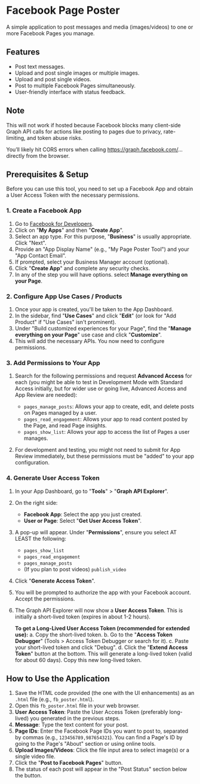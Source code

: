 # Facebook Page Poster

A simple application to post messages and media (images/videos) to one or more Facebook Pages you manage.

## Features

*   Post text messages.
*   Upload and post single images or multiple images.
*   Upload and post single videos.
*   Post to multiple Facebook Pages simultaneously.
*   User-friendly interface with status feedback.

## Note
This will not work if hosted because 
Facebook blocks many client-side Graph API calls for actions like posting to pages due to privacy, rate-limiting, and token abuse risks.

You’ll likely hit CORS errors when calling https://graph.facebook.com/... directly from the browser.

## Prerequisites & Setup

Before you can use this tool, you need to set up a Facebook App and obtain a User Access Token with the necessary permissions.

### 1. Create a Facebook App

1.  Go to [Facebook for Developers](https://developers.facebook.com/).
2.  Click on "**My Apps**" and then "**Create App**".
3.  Select an app type. For this purpose, "**Business**" is usually appropriate. Click "Next".
4.  Provide an "App Display Name" (e.g., "My Page Poster Tool") and your "App Contact Email".
5.  If prompted, select your Business Manager account (optional).
6.  Click "**Create App**" and complete any security checks.
7.  In any of the step you will have options. select **Manage everything on your Page**.

### 2. Configure App Use Cases / Products

1.  Once your app is created, you'll be taken to the App Dashboard.
2.  In the sidebar, find "**Use Cases**" and click "**Edit**" (or look for "Add Product" if "Use Cases" isn't prominent).
3.  Under "Build customized experiences for your Page", find the "**Manage everything on your Page**" use case and click "**Customize**".
4.  This will add the necessary APIs. You now need to configure permissions.

### 3. Add Permissions to Your App

1.  Search for the following permissions and request **Advanced Access** for each (you might be able to test in Development Mode with Standard Access initially, but for wider use or going live, Advanced Access and App Review are needed):
    *   `pages_manage_posts`: Allows your app to create, edit, and delete posts on Pages managed by a user.
    *   `pages_read_engagement`: Allows your app to read content posted by the Page, and read Page insights.
    *   `pages_show_list`: Allows your app to access the list of Pages a user manages.

3.  For development and testing, you might not need to submit for App Review immediately, but these permissions must be "added" to your app configuration.

### 4. Generate User Access Token

1.  In your App Dashboard, go to "**Tools**" > "**Graph API Explorer**".
2.  On the right side:
    *   **Facebook App**: Select the app you just created.
    *   **User or Page**: Select "**Get User Access Token**".
3.  A pop-up will appear. Under "**Permissions**", ensure you select AT LEAST the following:
    *   `pages_show_list`
    *   `pages_read_engagement`
    *   `pages_manage_posts`
    *   (If you plan to post videos) `publish_video`
4.  Click "**Generate Access Token**".
5.  You will be prompted to authorize the app with your Facebook account. Accept the permissions.
6.  The Graph API Explorer will now show a **User Access Token**. This is initially a short-lived token (expires in about 1-2 hours).

    **To get a Long-Lived User Access Token (recommended for extended use):**
    a. Copy the short-lived token.
    b. Go to the "**Access Token Debugger**" (Tools > Access Token Debugger or search for it).
    c. Paste your short-lived token and click "Debug".
    d. Click the "**Extend Access Token**" button at the bottom. This will generate a long-lived token (valid for about 60 days). Copy this new long-lived token.

## How to Use the Application

1.  Save the HTML code provided (the one with the UI enhancements) as an `.html` file (e.g., `fb_poster.html`).
2.  Open this `fb_poster.html` file in your web browser.
3.  **User Access Token**: Paste the User Access Token (preferably long-lived) you generated in the previous steps.
4.  **Message**: Type the text content for your post.
5.  **Page IDs**: Enter the Facebook Page IDs you want to post to, separated by commas (e.g., `123456789,987654321`). You can find a Page's ID by going to the Page's "About" section or using online tools.
6.  **Upload Images/Videos**: Click the file input area to select image(s) or a single video file.
7.  Click the "**Post to Facebook Pages**" button.
8.  The status of each post will appear in the "Post Status" section below the button.


